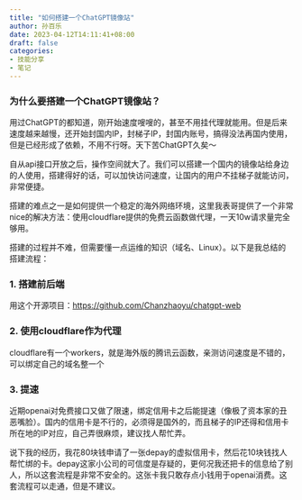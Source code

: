 ```yaml
---
title: "如何搭建一个ChatGPT镜像站"
author: 孙百乐
date: 2023-04-12T14:11:41+08:00
draft: false
categories: 
- 技能分享
- 笔记
---
```


### 为什么要搭建一个ChatGPT镜像站？

用过ChatGPT的都知道，刚开始速度嗖嗖的，甚至不用挂代理就能用。但是后来速度越来越慢，还开始封国内IP，封梯子IP，封国内账号，搞得没法再国内使用，但是已经形成了依赖，不用不行呀。天下苦ChatGPT久矣～

自从api接口开放之后，操作空间就大了。我们可以搭建一个国内的镜像站给身边的人使用，搭建得好的话，可以加快访问速度，让国内的用户不挂梯子就能访问，非常便捷。

搭建的难点之一是如何提供一个稳定的海外网络环境，这里我表哥提供了一个非常nice的解决方法：使用cloudflare提供的免费云函数做代理，一天10w请求量完全够用。

搭建的过程并不难，但需要懂一点运维的知识（域名、Linux）。以下是我总结的搭建流程：

### 1. 搭建前后端

用这个开源项目：https://github.com/Chanzhaoyu/chatgpt-web

### 2. 使用cloudflare作为代理

cloudflare有一个workers，就是海外版的腾讯云函数，亲测访问速度是不错的，可以绑定自己的域名整一个

### 3. 提速

近期openai对免费接口又做了限速，绑定信用卡之后能提速（像极了资本家的丑恶嘴脸）。国内的信用卡是不行的，必须得是国外的，而且梯子的IP还得和信用卡所在地的IP对应，自己弄很麻烦，建议找人帮忙弄。

说下我的经历，我花80块钱申请了一张depay的虚拟信用卡，然后花10块钱找人帮忙绑的卡。depay这家小公司的可信度是存疑的，更何况我还把卡的信息给了别人，所以这套流程是非常不安全的。这张卡我只敢存点小钱用于openai消费。这套流程可以走通，但是不建议。





